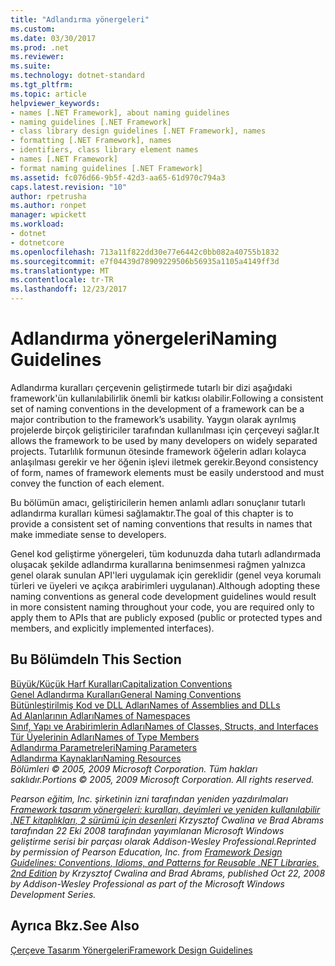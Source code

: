 ```yaml
---
title: "Adlandırma yönergeleri"
ms.custom: 
ms.date: 03/30/2017
ms.prod: .net
ms.reviewer: 
ms.suite: 
ms.technology: dotnet-standard
ms.tgt_pltfrm: 
ms.topic: article
helpviewer_keywords:
- names [.NET Framework], about naming guidelines
- naming guidelines [.NET Framework]
- class library design guidelines [.NET Framework], names
- formatting [.NET Framework], names
- identifiers, class library element names
- names [.NET Framework]
- format naming guidelines [.NET Framework]
ms.assetid: fc076d66-9b5f-42d3-aa65-61d970c794a3
caps.latest.revision: "10"
author: rpetrusha
ms.author: ronpet
manager: wpickett
ms.workload:
- dotnet
- dotnetcore
ms.openlocfilehash: 713a11f822dd30e77e6442c0bb082a40755b1832
ms.sourcegitcommit: e7f04439d78909229506b56935a1105a4149ff3d
ms.translationtype: MT
ms.contentlocale: tr-TR
ms.lasthandoff: 12/23/2017
---
```

# <a name="naming-guidelines"></a><span data-ttu-id="8d668-102">Adlandırma yönergeleri</span><span class="sxs-lookup"><span data-stu-id="8d668-102">Naming Guidelines</span></span>
<span data-ttu-id="8d668-103">Adlandırma kuralları çerçevenin geliştirmede tutarlı bir dizi aşağıdaki framework'ün kullanılabilirlik önemli bir katkısı olabilir.</span><span class="sxs-lookup"><span data-stu-id="8d668-103">Following a consistent set of naming conventions in the development of a framework can be a major contribution to the framework’s usability.</span></span> <span data-ttu-id="8d668-104">Yaygın olarak ayrılmış projelerde birçok geliştiriciler tarafından kullanılması için çerçeveyi sağlar.</span><span class="sxs-lookup"><span data-stu-id="8d668-104">It allows the framework to be used by many developers on widely separated projects.</span></span> <span data-ttu-id="8d668-105">Tutarlılık formunun ötesinde framework öğelerin adları kolayca anlaşılması gerekir ve her öğenin işlevi iletmek gerekir.</span><span class="sxs-lookup"><span data-stu-id="8d668-105">Beyond consistency of form, names of framework elements must be easily understood and must convey the function of each element.</span></span>  
  
 <span data-ttu-id="8d668-106">Bu bölümün amacı, geliştiricilerin hemen anlamlı adları sonuçlanır tutarlı adlandırma kuralları kümesi sağlamaktır.</span><span class="sxs-lookup"><span data-stu-id="8d668-106">The goal of this chapter is to provide a consistent set of naming conventions that results in names that make immediate sense to developers.</span></span>  
  
 <span data-ttu-id="8d668-107">Genel kod geliştirme yönergeleri, tüm kodunuzda daha tutarlı adlandırmada oluşacak şekilde adlandırma kurallarına benimsenmesi rağmen yalnızca genel olarak sunulan API'leri uygulamak için gereklidir (genel veya korumalı türleri ve üyeleri ve açıkça arabirimleri uygulanan).</span><span class="sxs-lookup"><span data-stu-id="8d668-107">Although adopting these naming conventions as general code development guidelines would result in more consistent naming throughout your code, you are required only to apply them to APIs that are publicly exposed (public or protected types and members, and explicitly implemented interfaces).</span></span>  
  
## <a name="in-this-section"></a><span data-ttu-id="8d668-108">Bu Bölümde</span><span class="sxs-lookup"><span data-stu-id="8d668-108">In This Section</span></span>  
 [<span data-ttu-id="8d668-109">Büyük/Küçük Harf Kuralları</span><span class="sxs-lookup"><span data-stu-id="8d668-109">Capitalization Conventions</span></span>](../../../docs/standard/design-guidelines/capitalization-conventions.md)  
 [<span data-ttu-id="8d668-110">Genel Adlandırma Kuralları</span><span class="sxs-lookup"><span data-stu-id="8d668-110">General Naming Conventions</span></span>](../../../docs/standard/design-guidelines/general-naming-conventions.md)  
 [<span data-ttu-id="8d668-111">Bütünleştirilmiş Kod ve DLL Adları</span><span class="sxs-lookup"><span data-stu-id="8d668-111">Names of Assemblies and DLLs</span></span>](../../../docs/standard/design-guidelines/names-of-assemblies-and-dlls.md)  
 [<span data-ttu-id="8d668-112">Ad Alanlarının Adları</span><span class="sxs-lookup"><span data-stu-id="8d668-112">Names of Namespaces</span></span>](../../../docs/standard/design-guidelines/names-of-namespaces.md)  
 [<span data-ttu-id="8d668-113">Sınıf, Yapı ve Arabirimlerin Adları</span><span class="sxs-lookup"><span data-stu-id="8d668-113">Names of Classes, Structs, and Interfaces</span></span>](../../../docs/standard/design-guidelines/names-of-classes-structs-and-interfaces.md)  
 [<span data-ttu-id="8d668-114">Tür Üyelerinin Adları</span><span class="sxs-lookup"><span data-stu-id="8d668-114">Names of Type Members</span></span>](../../../docs/standard/design-guidelines/names-of-type-members.md)  
 [<span data-ttu-id="8d668-115">Adlandırma Parametreleri</span><span class="sxs-lookup"><span data-stu-id="8d668-115">Naming Parameters</span></span>](../../../docs/standard/design-guidelines/naming-parameters.md)  
 [<span data-ttu-id="8d668-116">Adlandırma Kaynakları</span><span class="sxs-lookup"><span data-stu-id="8d668-116">Naming Resources</span></span>](../../../docs/standard/design-guidelines/naming-resources.md)  
 <span data-ttu-id="8d668-117">*Bölümleri © 2005, 2009 Microsoft Corporation. Tüm hakları saklıdır.*</span><span class="sxs-lookup"><span data-stu-id="8d668-117">*Portions © 2005, 2009 Microsoft Corporation. All rights reserved.*</span></span>  
  
 <span data-ttu-id="8d668-118">*Pearson eğitim, Inc. şirketinin izni tarafından yeniden yazdırılmaları [Framework tasarım yönergeleri: kuralları, deyimleri ve yeniden kullanılabilir .NET kitaplıkları, 2 sürümü için desenleri](http://www.informit.com/store/framework-design-guidelines-conventions-idioms-and-9780321545619) Krzysztof Cwalina ve Brad Abrams tarafından 22 Eki 2008 tarafından yayımlanan Microsoft Windows geliştirme serisi bir parçası olarak Addison-Wesley Professional.*</span><span class="sxs-lookup"><span data-stu-id="8d668-118">*Reprinted by permission of Pearson Education, Inc. from [Framework Design Guidelines: Conventions, Idioms, and Patterns for Reusable .NET Libraries, 2nd Edition](http://www.informit.com/store/framework-design-guidelines-conventions-idioms-and-9780321545619) by Krzysztof Cwalina and Brad Abrams, published Oct 22, 2008 by Addison-Wesley Professional as part of the Microsoft Windows Development Series.*</span></span>  
  
## <a name="see-also"></a><span data-ttu-id="8d668-119">Ayrıca Bkz.</span><span class="sxs-lookup"><span data-stu-id="8d668-119">See Also</span></span>  
 [<span data-ttu-id="8d668-120">Çerçeve Tasarım Yönergeleri</span><span class="sxs-lookup"><span data-stu-id="8d668-120">Framework Design Guidelines</span></span>](../../../docs/standard/design-guidelines/index.md)
